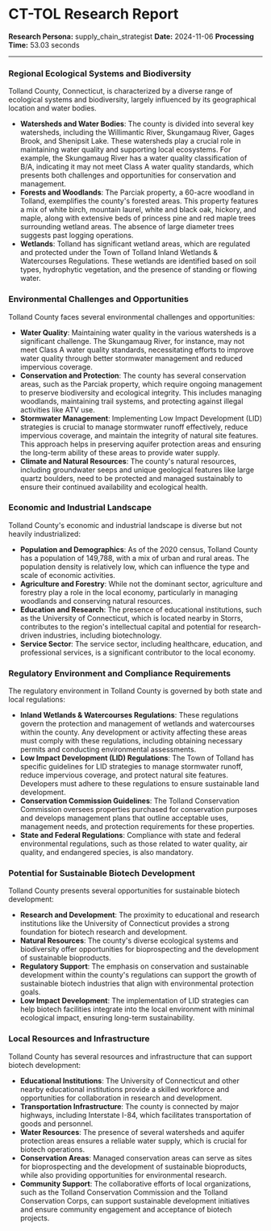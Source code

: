 # CT-TOL Research Report

**Research Persona:** supply_chain_strategist
**Date:** 2024-11-06
**Processing Time:** 53.03 seconds

---

### Regional Ecological Systems and Biodiversity

Tolland County, Connecticut, is characterized by a diverse range of ecological systems and biodiversity, largely influenced by its geographical location and water bodies.

- **Watersheds and Water Bodies**: The county is divided into several key watersheds, including the Willimantic River, Skungamaug River, Gages Brook, and Shenipsit Lake. These watersheds play a crucial role in maintaining water quality and supporting local ecosystems. For example, the Skungamaug River has a water quality classification of B/A, indicating it may not meet Class A water quality standards, which presents both challenges and opportunities for conservation and management.
- **Forests and Woodlands**: The Parciak property, a 60-acre woodland in Tolland, exemplifies the county's forested areas. This property features a mix of white birch, mountain laurel, white and black oak, hickory, and maple, along with extensive beds of princess pine and red maple trees surrounding wetland areas. The absence of large diameter trees suggests past logging operations.
- **Wetlands**: Tolland has significant wetland areas, which are regulated and protected under the Town of Tolland Inland Wetlands & Watercourses Regulations. These wetlands are identified based on soil types, hydrophytic vegetation, and the presence of standing or flowing water.

### Environmental Challenges and Opportunities

Tolland County faces several environmental challenges and opportunities:

- **Water Quality**: Maintaining water quality in the various watersheds is a significant challenge. The Skungamaug River, for instance, may not meet Class A water quality standards, necessitating efforts to improve water quality through better stormwater management and reduced impervious coverage.
- **Conservation and Protection**: The county has several conservation areas, such as the Parciak property, which require ongoing management to preserve biodiversity and ecological integrity. This includes managing woodlands, maintaining trail systems, and protecting against illegal activities like ATV use.
- **Stormwater Management**: Implementing Low Impact Development (LID) strategies is crucial to manage stormwater runoff effectively, reduce impervious coverage, and maintain the integrity of natural site features. This approach helps in preserving aquifer protection areas and ensuring the long-term ability of these areas to provide water supply.
- **Climate and Natural Resources**: The county's natural resources, including groundwater seeps and unique geological features like large quartz boulders, need to be protected and managed sustainably to ensure their continued availability and ecological health.

### Economic and Industrial Landscape

Tolland County's economic and industrial landscape is diverse but not heavily industrialized:

- **Population and Demographics**: As of the 2020 census, Tolland County has a population of 149,788, with a mix of urban and rural areas. The population density is relatively low, which can influence the type and scale of economic activities.
- **Agriculture and Forestry**: While not the dominant sector, agriculture and forestry play a role in the local economy, particularly in managing woodlands and conserving natural resources.
- **Education and Research**: The presence of educational institutions, such as the University of Connecticut, which is located nearby in Storrs, contributes to the region's intellectual capital and potential for research-driven industries, including biotechnology.
- **Service Sector**: The service sector, including healthcare, education, and professional services, is a significant contributor to the local economy.

### Regulatory Environment and Compliance Requirements

The regulatory environment in Tolland County is governed by both state and local regulations:

- **Inland Wetlands & Watercourses Regulations**: These regulations govern the protection and management of wetlands and watercourses within the county. Any development or activity affecting these areas must comply with these regulations, including obtaining necessary permits and conducting environmental assessments.
- **Low Impact Development (LID) Regulations**: The Town of Tolland has specific guidelines for LID strategies to manage stormwater runoff, reduce impervious coverage, and protect natural site features. Developers must adhere to these regulations to ensure sustainable land development.
- **Conservation Commission Guidelines**: The Tolland Conservation Commission oversees properties purchased for conservation purposes and develops management plans that outline acceptable uses, management needs, and protection requirements for these properties.
- **State and Federal Regulations**: Compliance with state and federal environmental regulations, such as those related to water quality, air quality, and endangered species, is also mandatory.

### Potential for Sustainable Biotech Development

Tolland County presents several opportunities for sustainable biotech development:

- **Research and Development**: The proximity to educational and research institutions like the University of Connecticut provides a strong foundation for biotech research and development.
- **Natural Resources**: The county's diverse ecological systems and biodiversity offer opportunities for bioprospecting and the development of sustainable bioproducts.
- **Regulatory Support**: The emphasis on conservation and sustainable development within the county's regulations can support the growth of sustainable biotech industries that align with environmental protection goals.
- **Low Impact Development**: The implementation of LID strategies can help biotech facilities integrate into the local environment with minimal ecological impact, ensuring long-term sustainability.

### Local Resources and Infrastructure

Tolland County has several resources and infrastructure that can support biotech development:

- **Educational Institutions**: The University of Connecticut and other nearby educational institutions provide a skilled workforce and opportunities for collaboration in research and development.
- **Transportation Infrastructure**: The county is connected by major highways, including Interstate I-84, which facilitates transportation of goods and personnel.
- **Water Resources**: The presence of several watersheds and aquifer protection areas ensures a reliable water supply, which is crucial for biotech operations.
- **Conservation Areas**: Managed conservation areas can serve as sites for bioprospecting and the development of sustainable bioproducts, while also providing opportunities for environmental research.
- **Community Support**: The collaborative efforts of local organizations, such as the Tolland Conservation Commission and the Tolland Conservation Corps, can support sustainable development initiatives and ensure community engagement and acceptance of biotech projects.